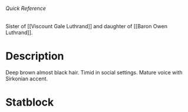 ###### Quick Reference
Sister of [[Viscount Gale Luthrand]] and daughter of [[Baron Owen Luthrand]].
# Description
Deep brown almost black hair. Timid in social settings. Mature voice with Sirkonian accent.
# Statblock